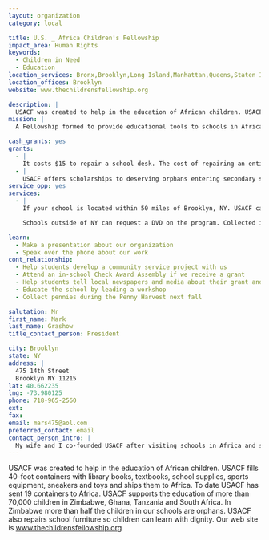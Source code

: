 ```yaml
---
layout: organization
category: local

title: U.S. _ Africa Children's Fellowship
impact_area: Human Rights
keywords: 
  - Children in Need
  - Education
location_services: Bronx,Brooklyn,Long Island,Manhattan,Queens,Staten Island,Greater New York
location_offices: Brooklyn
website: www.thechildrensfellowship.org

description: |
  USACF was created to help in the education of African children. USACF fills 40-foot containers with library books, textbooks, school supplies, sports equipment, sneakers and toys and ships them to Africa. To date USACF has sent 19 containers to Africa. USACF supports the education of more than 70,000 children in Zimbabwe, Ghana, Tanzania and South Africa. In Zimbabwe more than half the children in our schools are orphans. USACF also repairs school furniture so children can learn with dignity. Our web site is www.thechildrensfellowship.org
mission: |
  A Fellowship formed to provide educational tools to schools in Africa.

cash_grants: yes
grants: 
  - |
    It costs $15 to repair a school desk. The cost of repairing an entire classroom is $600. Schools and organizations that raise more than $150 can have their name stenciled onto the repaired desks. 
  - |
    USACF offers scholarships to deserving orphans entering secondary school. Cost is $200 a year. Schools sponsoring a child in high school will receive a letter from that child. USACF asks for a four year commitment to that child's education.
service_opp: yes
services: 
  - |
    If your school is located within 50 miles of Brooklyn, NY. USACF can arrange for a speaker to come to your school and talk about the program. After a presentation, students are asked to bring in their own children's books, school supplies, art supplies, sports equipment and toys. After donations are boxed, USACF will pick up the donations if there are more than 10 boxes. 

    Schools outside of NY can request a DVD on the program. Collected items would be shipped to USACF in Brooklyn

learn: 
  - Make a presentation about our organization
  - Speak over the phone about our work
cont_relationship: 
  - Help students develop a community service project with us
  - Attend an in-school Check Award Assembly if we receive a grant
  - Help students tell local newspapers and media about their grant and/or project with us
  - Educate the school by leading a workshop
  - Collect pennies during the Penny Harvest next fall

salutation: Mr
first_name: Mark
last_name: Grashow
title_contact_person: President

city: Brooklyn
state: NY
address: |
  475 14th Street  
  Brooklyn NY 11215
lat: 40.662235
lng: -73.980125
phone: 718-965-2560
ext: 
fax: 
email: mars475@aol.com
preferred_contact: email
contact_person_intro: |
  My wife and I co-founded USACF after visiting schools in Africa and seeing that the schools had no books, no school supplies, no libraries and no sports equipment. Once home from Africa we found 35 schools in NY to become sister schools to schools in Africa. Before starting USACF I taught for 35 years in a Brooklyn High School.
---
```

USACF was created to help in the education of African children. USACF fills 40-foot containers with library books, textbooks, school supplies, sports equipment, sneakers and toys and ships them to Africa. To date USACF has sent 19 containers to Africa. USACF supports the education of more than 70,000 children in Zimbabwe, Ghana, Tanzania and South Africa. In Zimbabwe more than half the children in our schools are orphans. USACF also repairs school furniture so children can learn with dignity. Our web site is www.thechildrensfellowship.org